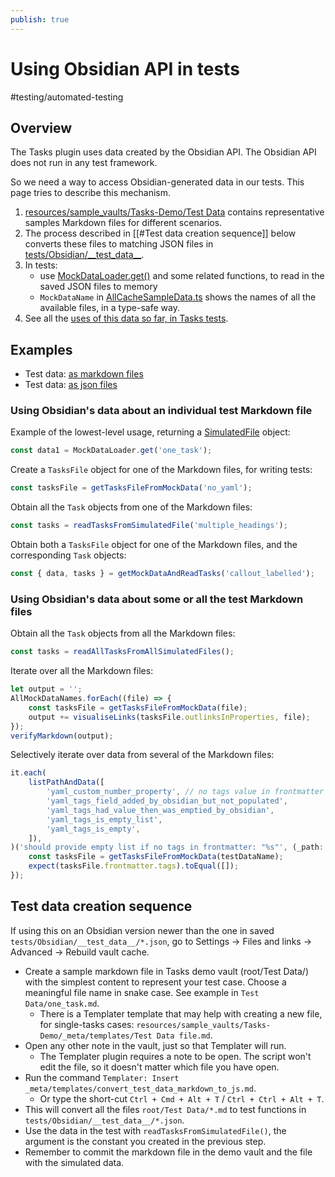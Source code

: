 ```yaml
---
publish: true
---
```


# Using Obsidian API in tests

<span class="related-pages">#testing/automated-testing</span>

## Overview

The Tasks plugin uses data created by the Obsidian API. The Obsidian API does not run in any test framework.

So we need a way to access Obsidian-generated data in our tests. This page tries to describe this mechanism.

1. [resources/sample_vaults/Tasks-Demo/Test Data](https://github.com/obsidian-tasks-group/obsidian-tasks/tree/main/resources/sample_vaults/Tasks-Demo/Test%20Data) contains representative samples Markdown files for different scenarios.
2. The process described in [[#Test data creation sequence]] below converts these files to matching JSON files in [tests/Obsidian/\_\_test_data\_\_](https://github.com/obsidian-tasks-group/obsidian-tasks/tree/main/tests/Obsidian/__test_data__).
3. In tests:
    - use [MockDataLoader.get()](https://github.com/obsidian-tasks-group/obsidian-tasks/blob/main/tests/TestingTools/MockDataLoader.ts) and some related functions, to read in the saved JSON files to memory
    - `MockDataName` in [AllCacheSampleData.ts](https://github.com/obsidian-tasks-group/obsidian-tasks/blob/main/tests/Obsidian/AllCacheSampleData.ts) shows the names of all the available files, in a type-safe way.
4. See all the [uses of this data so far, in Tasks tests](https://github.com/search?type=code&q=repo%3Aobsidian-tasks-group%2Fobsidian-tasks+%2F%28AllMockDataNames%7Cbuilder.mockData%7CgetMockDataAndReadTasks%7ClistPathAndData%7CMockDataLoader%7CMockDataName%7CreadTasksFromSimulatedFile%7CSimulatedFile%29%2F).

## Examples

- Test data: [as markdown files](https://github.com/obsidian-tasks-group/obsidian-tasks/tree/main/resources/sample_vaults/Tasks-Demo/Test%20Data)
- Test data: [as json files](https://github.com/obsidian-tasks-group/obsidian-tasks/tree/main/tests/Obsidian/__test_data__)

### Using Obsidian's data about an individual test Markdown file

Example of the lowest-level usage, returning a [SimulatedFile](https://github.com/obsidian-tasks-group/obsidian-tasks/blob/main/tests/Obsidian/SimulatedFile.ts) object:

<!-- snippet: MockDataLoader.get -->
```ts
const data1 = MockDataLoader.get('one_task');
```
<!-- endSnippet -->

Create a `TasksFile` object for one of the Markdown files, for writing tests:

<!-- snippet: getTasksFileFromMockData -->
```ts
const tasksFile = getTasksFileFromMockData('no_yaml');
```
<!-- endSnippet -->

Obtain all the `Task` objects from one of the Markdown files:

<!-- snippet: readTasksFromSimulatedFile -->
```ts
const tasks = readTasksFromSimulatedFile('multiple_headings');
```
<!-- endSnippet -->

Obtain both a `TasksFile` object for one of the Markdown files, and the corresponding `Task` objects:

<!-- snippet: getMockDataAndReadTasks -->
```ts
const { data, tasks } = getMockDataAndReadTasks('callout_labelled');
```
<!-- endSnippet -->

### Using Obsidian's data about some or all the test Markdown files

Obtain all the `Task` objects from all the Markdown files:

<!-- snippet: readAllTasksFromAllSimulatedFiles -->
```ts
const tasks = readAllTasksFromAllSimulatedFiles();
```
<!-- endSnippet -->

Iterate over all the Markdown files:

<!-- snippet: AllMockDataNames -->
```ts
let output = '';
AllMockDataNames.forEach((file) => {
    const tasksFile = getTasksFileFromMockData(file);
    output += visualiseLinks(tasksFile.outlinksInProperties, file);
});
verifyMarkdown(output);
```
<!-- endSnippet -->

Selectively iterate over data from several of the Markdown files:

<!-- snippet: iterate-over-multiple-SimulatedFiles -->
```ts
it.each(
    listPathAndData([
        'yaml_custom_number_property', // no tags value in frontmatter
        'yaml_tags_field_added_by_obsidian_but_not_populated',
        'yaml_tags_had_value_then_was_emptied_by_obsidian',
        'yaml_tags_is_empty_list',
        'yaml_tags_is_empty',
    ]),
)('should provide empty list if no tags in frontmatter: "%s"', (_path: string, testDataName: MockDataName) => {
    const tasksFile = getTasksFileFromMockData(testDataName);
    expect(tasksFile.frontmatter.tags).toEqual([]);
});
```
<!-- endSnippet -->

## Test data creation sequence

If using this on an Obsidian version newer than the one in saved `tests/Obsidian/__test_data__/*.json`, go to Settings → Files and links → Advanced → Rebuild vault cache.

- Create a sample markdown file in Tasks demo vault (root/Test Data/) with the simplest content to represent your test case. Choose a meaningful file name in snake case. See example in `Test Data/one_task.md`.
  - There is a Templater template that may help with creating a new file, for single-tasks cases: `resources/sample_vaults/Tasks-Demo/_meta/templates/Test Data file.md`.
- Open any other note in the vault, just so that Templater will run.
  - The Templater plugin requires a note to be open. The script won't edit the file, so it doesn't matter which file you have open.
- Run the command `Templater: Insert _meta/templates/convert_test_data_markdown_to_js.md`.
  - Or type the short-cut `Ctrl + Cmd + Alt + T` / `Ctrl + Ctrl + Alt + T`.
- This will convert all the files `root/Test Data/*.md` to test functions in `tests/Obsidian/__test_data__/*.json`.
- Use the data in the test with `readTasksFromSimulatedFile()`, the argument is the constant you created in the previous step.
- Remember to commit the markdown file in the demo vault and the file with the simulated data.
